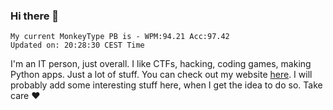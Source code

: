 ### Hi there 👋
<!-- PB START -->
```
My current MonkeyType PB is - WPM:94.21 Acc:97.42
Updated on: 20:28:30 CEST Time
```
<!-- PB END -->
I'm an IT person, just overall. I like CTFs, hacking, coding games, making Python apps. Just a lot of stuff.
You can check out my website [here](https://skill3472.github.io/).
I will probably add some interesting stuff here, when I get the idea to do so. Take care ❤️
